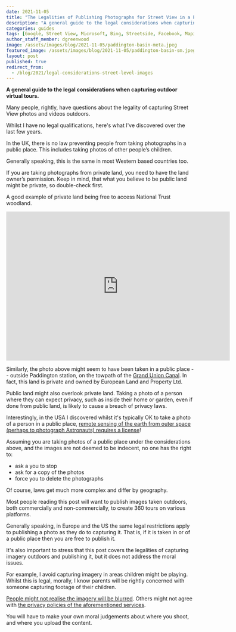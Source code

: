 ```yaml
---
date: 2021-11-05
title: "The Legalities of Publishing Photographs for Street View in a Public Place"
description: "A general guide to the legal considerations when capturing and publishing outdoor virtual tours."
categories: guides
tags: [Google, Street View, Microsoft, Bing, Streetside, Facebook, Mapillary, Apple, Look Around, privacy]
author_staff_member: dgreenwood
image: /assets/images/blog/2021-11-05/paddington-basin-meta.jpeg
featured_image: /assets/images/blog/2021-11-05/paddington-basin-sm.jpeg
layout: post
published: true
redirect_from:
  - /blog/2021/legal-considerations-street-level-images
---
```


**A general guide to the legal considerations when capturing outdoor virtual tours.**

Many people, rightly, have questions about the legality of capturing Street View photos and videos outdoors.

Whilst I have no legal qualifications, here's what I've discovered over the last few years.

In the UK, there is no law preventing people from taking photographs in a public place. This includes taking photos of other people’s children.

Generally speaking, this is the same in most Western based countries too.

If you are taking photographs from private land, you need to have the land owner’s permission. Keep in mind, that what you believe to be public land might be private, so double-check first.

A good example of private land being free to access National Trust woodland.

<iframe width="600" height="400" allowfullscreen style="border-style:none;" src="https://www.trekview.org/trekviewer.htm#panorama=https://www.trekview.org/assets/images/blog/2021-11-05/paddington-basin-meta.jpeg&amp;autoLoad=true"></iframe>

Similarly, the photo above might seem to have been taken in a public place -- outside Paddington station, on the towpath of the [Grand Union Canal](https://canalrivertrust.org.uk/enjoy-the-waterways/canal-and-river-network/grand-union-canal). In fact, this land is private and owned by European Land and Property Ltd.

Public land might also overlook private land. Taking a photo of a person where they can expect privacy, such as inside their home or garden, even if done from public land, is likely to cause a breach of privacy laws.

Interestingly, in the USA I discovered whilst it's typically OK to take a photo of a person in a public place, [remote sensing of the earth from outer space (perhaps to photograph Astronauts) requires a license](https://www.nesdis.noaa.gov/CRSRA/licenseHome.html)!

Assuming you are taking photos of a public place under the considerations above, and the images are not deemed to be indecent, no one has the right to:

* ask a you to stop
* ask for a copy of the photos 
* force you to delete the photographs

Of course, laws get much more complex and differ by geography.

Most people reading this post will want to publish images taken outdoors, both commercially and non-commercially, to create 360 tours on various platforms.

Generally speaking, in Europe and the US the same legal restrictions apply to publishing a photo as they do to capturing it. That is, if it is taken in or of a public place then you are free to publish it.

It's also important to stress that this post covers the legalities of capturing imagery outdoors and publishing it, but it does not address the moral issues.

For example, I avoid capturing imagery in areas children might be playing. Whilst this is legal, morally, I know parents will be rightly concerned with someone capturing footage of their children.

[People might not realise the imagery will be blurred](/blog/how-to-blur-street-level-images). Others might not agree with [the privacy policies of the aforementioned services](/blog/google-street-view-microsoft-bing-maps-facebook-mapillary-apple-look-around).

You will have to make your own moral judgements about where you shoot, and where you upload the content.